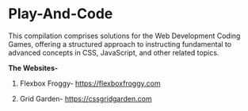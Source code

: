 # Play-And-Code

This compilation comprises solutions for the Web Development Coding Games, offering a structured approach to instructing fundamental to advanced concepts in CSS, JavaScript, and other related topics.


**The Websites-**

1. Flexbox Froggy- https://flexboxfroggy.com

2. Grid Garden- https://cssgridgarden.com
